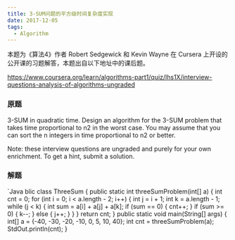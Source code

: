 ```yaml
---
title: 3-SUM问题的平方级时间复杂度实现
date: 2017-12-05
tags:
  - Algorithm
---
```


本题为《算法4》作者 Robert Sedgewick 和 Kevin Wayne 在 Cursera 上开设的公开课的习题解答，本题出自以下地址中的课后题。

https://www.coursera.org/learn/algorithms-part1/quiz/lhs1X/interview-questions-analysis-of-algorithms-ungraded


### 原题


3-SUM in quadratic time. Design an algorithm for the 3-SUM problem that takes time proportional to n2 in the worst case. You may assume that you can sort the n integers in time proportional to n2 or better.


Note: these interview questions are ungraded and purely for your own enrichment. To get a hint, submit a solution.

<!--more-->


### 解题


`Java
blic class ThreeSum {
  public static int threeSumProblem(int[] a) {
      int cnt = 0;
      for (int i = 0; i < a.length - 2; i++) {
          int j = i + 1;
          int k = a.length - 1;
          while (j < k) {
              int sum = a[i] + a[j] + a[k];
              if (sum == 0) {
                  cnt++;
              }
              if (sum >= 0) {
                  k--;
              } else {
                  j++;
              }
          }
      }
      return cnt;
  }
  public static void main(String[] args) {
      int[] a = {-40, -30, -20, -10, 0, 5, 10, 40};
      int cnt = threeSumProblem(a);
      StdOut.println(cnt);
  }
```
